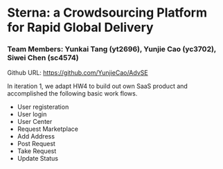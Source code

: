 # Sterna: a Crowdsourcing Platform for Rapid Global Delivery

### Team Members: Yunkai Tang (yt2696), Yunjie Cao (yc3702), Siwei Chen (sc4574)

Github URL: https://github.com/YunjieCao/AdvSE


In iteration 1, we adapt HW4 to build out own SaaS product and accomplished the following basic work flows.

- User registeration
- User login
- User Center
- Request Marketplace
- Add Address
- Post Request
- Take Request
- Update Status